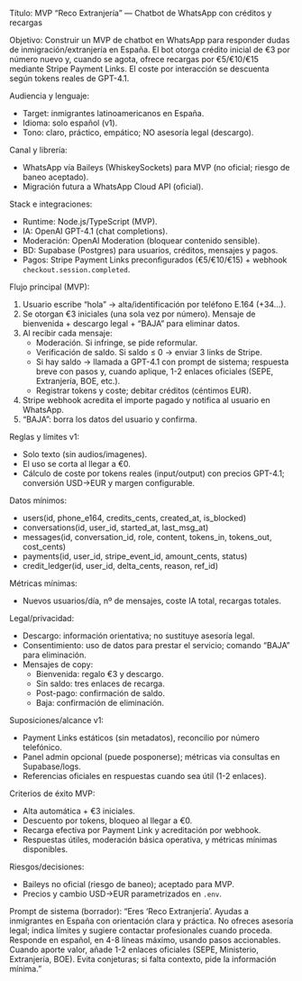 Título: MVP “Reco Extranjería” — Chatbot de WhatsApp con créditos y recargas

Objetivo:
Construir un MVP de chatbot en WhatsApp para responder dudas de inmigración/extranjería en España. El bot otorga crédito inicial de €3 por número nuevo y, cuando se agota, ofrece recargas por €5/€10/€15 mediante Stripe Payment Links. El coste por interacción se descuenta según tokens reales de GPT-4.1.

Audiencia y lenguaje:
- Target: inmigrantes latinoamericanos en España.
- Idioma: solo español (v1).
- Tono: claro, práctico, empático; NO asesoría legal (descargo).

Canal y librería:
- WhatsApp vía Baileys (WhiskeySockets) para MVP (no oficial; riesgo de baneo aceptado).
- Migración futura a WhatsApp Cloud API (oficial).

Stack e integraciones:
- Runtime: Node.js/TypeScript (MVP).
- IA: OpenAI GPT-4.1 (chat completions).
- Moderación: OpenAI Moderation (bloquear contenido sensible).
- BD: Supabase (Postgres) para usuarios, créditos, mensajes y pagos.
- Pagos: Stripe Payment Links preconfigurados (€5/€10/€15) + webhook `checkout.session.completed`.

Flujo principal (MVP):
1) Usuario escribe “hola” → alta/identificación por teléfono E.164 (+34…).
2) Se otorgan €3 iniciales (una sola vez por número). Mensaje de bienvenida + descargo legal + “BAJA” para eliminar datos.
3) Al recibir cada mensaje:
   - Moderación. Si infringe, se pide reformular.
   - Verificación de saldo. Si saldo ≤ 0 → enviar 3 links de Stripe.
   - Si hay saldo → llamada a GPT-4.1 con prompt de sistema; respuesta breve con pasos y, cuando aplique, 1-2 enlaces oficiales (SEPE, Extranjería, BOE, etc.).
   - Registrar tokens y coste; debitar créditos (céntimos EUR).
4) Stripe webhook acredita el importe pagado y notifica al usuario en WhatsApp.
5) “BAJA”: borra los datos del usuario y confirma.

Reglas y límites v1:
- Solo texto (sin audios/imagenes).
- El uso se corta al llegar a €0.
- Cálculo de coste por tokens reales (input/output) con precios GPT-4.1; conversión USD→EUR y margen configurable.

Datos mínimos:
- users(id, phone_e164, credits_cents, created_at, is_blocked)
- conversations(id, user_id, started_at, last_msg_at)
- messages(id, conversation_id, role, content, tokens_in, tokens_out, cost_cents)
- payments(id, user_id, stripe_event_id, amount_cents, status)
- credit_ledger(id, user_id, delta_cents, reason, ref_id)

Métricas mínimas:
- Nuevos usuarios/día, nº de mensajes, coste IA total, recargas totales.

Legal/privacidad:
- Descargo: información orientativa; no sustituye asesoría legal.
- Consentimiento: uso de datos para prestar el servicio; comando “BAJA” para eliminación.
- Mensajes de copy:
  - Bienvenida: regalo €3 y descargo.
  - Sin saldo: tres enlaces de recarga.
  - Post-pago: confirmación de saldo.
  - Baja: confirmación de eliminación.

Suposiciones/alcance v1:
- Payment Links estáticos (sin metadatos), reconcilio por número telefónico.
- Panel admin opcional (puede posponerse); métricas via consultas en Supabase/logs.
- Referencias oficiales en respuestas cuando sea útil (1-2 enlaces).

Criterios de éxito MVP:
- Alta automática + €3 iniciales.
- Descuento por tokens, bloqueo al llegar a €0.
- Recarga efectiva por Payment Link y acreditación por webhook.
- Respuestas útiles, moderación básica operativa, y métricas mínimas disponibles.

Riesgos/decisiones:
- Baileys no oficial (riesgo de baneo); aceptado para MVP.
- Precios y cambio USD→EUR parametrizados en `.env`.

Prompt de sistema (borrador):
“Eres ‘Reco Extranjería’. Ayudas a inmigrantes en España con orientación clara y práctica. No ofreces asesoría legal; indica límites y sugiere contactar profesionales cuando proceda. Responde en español, en 4-8 líneas máximo, usando pasos accionables. Cuando aporte valor, añade 1-2 enlaces oficiales (SEPE, Ministerio, Extranjería, BOE). Evita conjeturas; si falta contexto, pide la información mínima.”